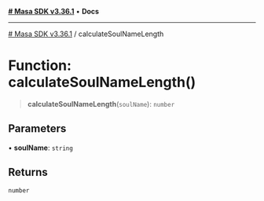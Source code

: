 [**# Masa SDK v3.36.1**](../README.md) • **Docs**

***

[# Masa SDK v3.36.1](../globals.md) / calculateSoulNameLength

# Function: calculateSoulNameLength()

> **calculateSoulNameLength**(`soulName`): `number`

## Parameters

• **soulName**: `string`

## Returns

`number`
